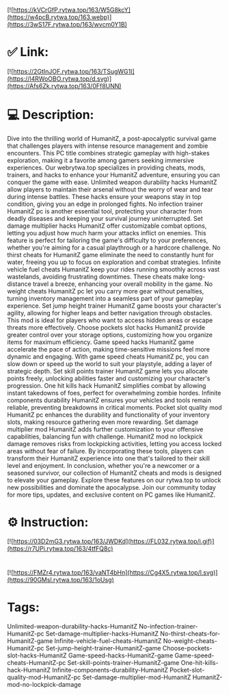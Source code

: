 [![https://kVCrGfP.rytwa.top/163/W5G8kcY](https://w4pcB.rytwa.top/163.webp)](https://3wS17F.rytwa.top/163/wvcm0Y1B)
# ✅ Link:
[![https://2GtInJOF.rytwa.top/163/TSugWG1I](https://l4RWoOBO.rytwa.top/d.svg)](https://Afs6Zk.rytwa.top/163/0Ff8UNN)
# 💻 Description:
Dive into the thrilling world of HumanitZ, a post-apocalyptic survival game that challenges players with intense resource management and zombie encounters. This PC title combines strategic gameplay with high-stakes exploration, making it a favorite among gamers seeking immersive experiences. Our webrytwa.top specializes in providing cheats, mods, trainers, and hacks to enhance your HumanitZ adventure, ensuring you can conquer the game with ease.
Unlimited weapon durability hacks HumanitZ allow players to maintain their arsenal without the worry of wear and tear during intense battles. These hacks ensure your weapons stay in top condition, giving you an edge in prolonged fights. No infection trainer HumanitZ pc is another essential tool, protecting your character from deadly diseases and keeping your survival journey uninterrupted.
Set damage multiplier hacks HumanitZ offer customizable combat options, letting you adjust how much harm your attacks inflict on enemies. This feature is perfect for tailoring the game's difficulty to your preferences, whether you're aiming for a casual playthrough or a hardcore challenge. No thirst cheats for HumanitZ game eliminate the need to constantly hunt for water, freeing you up to focus on exploration and combat strategies.
Infinite vehicle fuel cheats HumanitZ keep your rides running smoothly across vast wastelands, avoiding frustrating downtimes. These cheats make long-distance travel a breeze, enhancing your overall mobility in the game. No weight cheats HumanitZ pc let you carry more gear without penalties, turning inventory management into a seamless part of your gameplay experience.
Set jump height trainer HumanitZ game boosts your character's agility, allowing for higher leaps and better navigation through obstacles. This mod is ideal for players who want to access hidden areas or escape threats more effectively. Choose pockets slot hacks HumanitZ provide greater control over your storage options, customizing how you organize items for maximum efficiency.
Game speed hacks HumanitZ game accelerate the pace of action, making time-sensitive missions feel more dynamic and engaging. With game speed cheats HumanitZ pc, you can slow down or speed up the world to suit your playstyle, adding a layer of strategic depth. Set skill points trainer HumanitZ game lets you allocate points freely, unlocking abilities faster and customizing your character's progression.
One hit kills hack HumanitZ simplifies combat by allowing instant takedowns of foes, perfect for overwhelming zombie hordes. Infinite components durability HumanitZ ensures your vehicles and tools remain reliable, preventing breakdowns in critical moments. Pocket slot quality mod HumanitZ pc enhances the durability and functionality of your inventory slots, making resource gathering even more rewarding.
Set damage multiplier mod HumanitZ adds further customization to your offensive capabilities, balancing fun with challenge. HumanitZ mod no lockpick damage removes risks from lockpicking activities, letting you access locked areas without fear of failure. By incorporating these tools, players can transform their HumanitZ experience into one that's tailored to their skill level and enjoyment.
In conclusion, whether you're a newcomer or a seasoned survivor, our collection of HumanitZ cheats and mods is designed to elevate your gameplay. Explore these features on our rytwa.top to unlock new possibilities and dominate the apocalypse. Join our community today for more tips, updates, and exclusive content on PC games like HumanitZ.

# ⚙️ Instruction:
[![https://03D2mG3.rytwa.top/163/JWDKd](https://FL032.rytwa.top/i.gif)](https://r7UPi.rytwa.top/163/4tfFQ8c)
#
[![https://FMZr4.rytwa.top/163/vaNT4bHn](https://Cg4X5.rytwa.top/l.svg)](https://90GMsl.rytwa.top/163/1oUsg)
# Tags:
Unlimited-weapon-durability-hacks-HumanitZ No-infection-trainer-HumanitZ-pc Set-damage-multiplier-hacks-HumanitZ No-thirst-cheats-for-HumanitZ-game Infinite-vehicle-fuel-cheats-HumanitZ No-weight-cheats-HumanitZ-pc Set-jump-height-trainer-HumanitZ-game Choose-pockets-slot-hacks-HumanitZ Game-speed-hacks-HumanitZ-game Game-speed-cheats-HumanitZ-pc Set-skill-points-trainer-HumanitZ-game One-hit-kills-hack-HumanitZ Infinite-components-durability-HumanitZ Pocket-slot-quality-mod-HumanitZ-pc Set-damage-multiplier-mod-HumanitZ HumanitZ-mod-no-lockpick-damage





